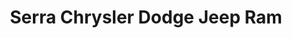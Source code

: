---
title: "Serra Chrysler Dodge Jeep Ram"
url: /traverse-city/serra-chrysler-dodge-jeep-ram/
shop: car
---